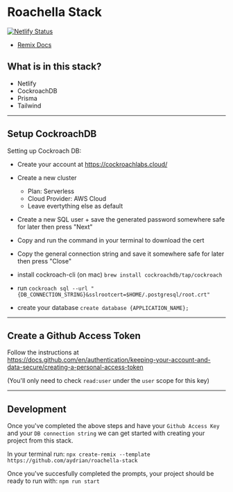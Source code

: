 # Roachella Stack

[![Netlify Status](https://api.netlify.com/api/v1/badges/4fbde27d-d6fb-4c9f-a30f-79f464f60214/deploy-status)](https://app.netlify.com/sites/roachella-stack/deploys)

- [Remix Docs](https://remix.run/docs)

## What is in this stack?
- Netlify
- CockroachDB
- Prisma
- Tailwind

---

## Setup CockroachDB 

Setting up Cockroach DB:

- Create your account at https://cockroachlabs.cloud/

- Create a new cluster
  - Plan: Serverless
  - Cloud Provider: AWS Cloud
  - Leave evertything else as default

- Create a new SQL user + save the generated password somewhere safe for later then press "Next"

- Copy and run the command in your terminal to download the cert 

- Copy the general connection string and save it somewhere safe for later then press "Close"

- install cockroach-cli (on mac) 
`brew install cockroachdb/tap/cockroach`

- run 
`cockroach sql --url "{DB_CONNECTION_STRING}&sslrootcert=$HOME/.postgresql/root.crt"`

- create your database 
`create database {APPLICATION_NAME};`

---

## Create a Github Access Token

Follow the instructions at https://docs.github.com/en/authentication/keeping-your-account-and-data-secure/creating-a-personal-access-token

(You'll only need to check `read:user` under the `user` scope for this key)


---
## Development

Once you've completed the above steps and have your `Github Access Key` and your `DB connection string` we can get started with creating your project from this stack.

In your terminal run:
`npx create-remix --template https://github.com/aydrian/roachella-stack`

Once you've succesfully completed the prompts, your project should be ready to run with:
`npm run start`
